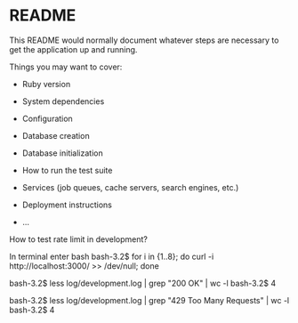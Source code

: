 # README

This README would normally document whatever steps are necessary to get the
application up and running.

Things you may want to cover:

* Ruby version

* System dependencies

* Configuration

* Database creation

* Database initialization

* How to run the test suite

* Services (job queues, cache servers, search engines, etc.)

* Deployment instructions

* ...

How to test rate limit in development?

In terminal 
enter bash
bash-3.2$ for i in {1..8}; do curl -i http://localhost:3000/ >> /dev/null; done

bash-3.2$ less log/development.log | grep "200 OK" | wc -l
bash-3.2$ 4

bash-3.2$ less log/development.log | grep "429 Too Many Requests" | wc -l
bash-3.2$ 4 